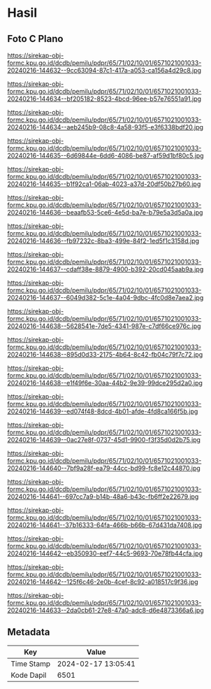 # Hasil

## Foto C Plano

https://sirekap-obj-formc.kpu.go.id/dcdb/pemilu/pdpr/65/71/02/10/01/6571021001033-20240216-144632--9cc63094-87c1-417a-a053-ca156a4d29c8.jpg

https://sirekap-obj-formc.kpu.go.id/dcdb/pemilu/pdpr/65/71/02/10/01/6571021001033-20240216-144634--bf205182-8523-4bcd-96ee-b57e76551a91.jpg

https://sirekap-obj-formc.kpu.go.id/dcdb/pemilu/pdpr/65/71/02/10/01/6571021001033-20240216-144634--aeb245b9-08c8-4a58-93f5-e3f6338bdf20.jpg

https://sirekap-obj-formc.kpu.go.id/dcdb/pemilu/pdpr/65/71/02/10/01/6571021001033-20240216-144635--6d69844e-6dd6-4086-be87-af59d1bf80c5.jpg

https://sirekap-obj-formc.kpu.go.id/dcdb/pemilu/pdpr/65/71/02/10/01/6571021001033-20240216-144635--b1f92ca1-06ab-4023-a37d-20df50b27b60.jpg

https://sirekap-obj-formc.kpu.go.id/dcdb/pemilu/pdpr/65/71/02/10/01/6571021001033-20240216-144636--beaafb53-5ce6-4e5d-ba7e-b79e5a3d5a0a.jpg

https://sirekap-obj-formc.kpu.go.id/dcdb/pemilu/pdpr/65/71/02/10/01/6571021001033-20240216-144636--fb97232c-8ba3-499e-84f2-1ed5f1c3158d.jpg

https://sirekap-obj-formc.kpu.go.id/dcdb/pemilu/pdpr/65/71/02/10/01/6571021001033-20240216-144637--cdaff38e-8879-4900-b392-20cd045aab9a.jpg

https://sirekap-obj-formc.kpu.go.id/dcdb/pemilu/pdpr/65/71/02/10/01/6571021001033-20240216-144637--6049d382-5c1e-4a04-9dbc-4fc0d8e7aea2.jpg

https://sirekap-obj-formc.kpu.go.id/dcdb/pemilu/pdpr/65/71/02/10/01/6571021001033-20240216-144638--5628541e-7de5-4341-987e-c7df66ce976c.jpg

https://sirekap-obj-formc.kpu.go.id/dcdb/pemilu/pdpr/65/71/02/10/01/6571021001033-20240216-144638--895d0d33-2175-4b64-8c42-fb04c79f7c72.jpg

https://sirekap-obj-formc.kpu.go.id/dcdb/pemilu/pdpr/65/71/02/10/01/6571021001033-20240216-144638--e1f49f6e-30aa-44b2-9e39-99dce295d2a0.jpg

https://sirekap-obj-formc.kpu.go.id/dcdb/pemilu/pdpr/65/71/02/10/01/6571021001033-20240216-144639--ed074f48-8dcd-4b01-afde-4fd8ca166f5b.jpg

https://sirekap-obj-formc.kpu.go.id/dcdb/pemilu/pdpr/65/71/02/10/01/6571021001033-20240216-144639--0ac27e8f-0737-45d1-9900-f3f35d0d2b75.jpg

https://sirekap-obj-formc.kpu.go.id/dcdb/pemilu/pdpr/65/71/02/10/01/6571021001033-20240216-144640--7bf9a28f-ea79-44cc-bd99-fc8e12c44870.jpg

https://sirekap-obj-formc.kpu.go.id/dcdb/pemilu/pdpr/65/71/02/10/01/6571021001033-20240216-144641--697cc7a9-b14b-48a6-b43c-fb6ff2e22679.jpg

https://sirekap-obj-formc.kpu.go.id/dcdb/pemilu/pdpr/65/71/02/10/01/6571021001033-20240216-144641--37b16333-64fa-466b-b66b-67d431da7408.jpg

https://sirekap-obj-formc.kpu.go.id/dcdb/pemilu/pdpr/65/71/02/10/01/6571021001033-20240216-144642--eb350930-eef7-44c5-9693-70e78fb44cfa.jpg

https://sirekap-obj-formc.kpu.go.id/dcdb/pemilu/pdpr/65/71/02/10/01/6571021001033-20240216-144642--125f6c46-2e0b-4cef-8c92-a018517c9f36.jpg

https://sirekap-obj-formc.kpu.go.id/dcdb/pemilu/pdpr/65/71/02/10/01/6571021001033-20240216-144633--2da0cb61-27e8-47a0-adc8-d6e4873366a6.jpg


## Metadata

| Key        | Value               |
| ---------- | ------------------- |
| Time Stamp | 2024-02-17 13:05:41 |
| Kode Dapil | 6501                |



